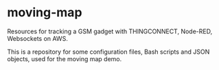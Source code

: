 # moving-map
Resources for tracking a GSM gadget with THINGCONNECT, Node-RED, Websockets on AWS.

This is a repository for some configuration files, Bash scripts and JSON objects, used for the moving map demo.


